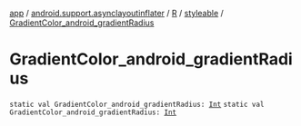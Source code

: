 [app](../../../index.md) / [android.support.asynclayoutinflater](../../index.md) / [R](../index.md) / [styleable](index.md) / [GradientColor_android_gradientRadius](./-gradient-color_android_gradient-radius.md)

# GradientColor_android_gradientRadius

`static val GradientColor_android_gradientRadius: `[`Int`](https://kotlinlang.org/api/latest/jvm/stdlib/kotlin/-int/index.html)
`static val GradientColor_android_gradientRadius: `[`Int`](https://kotlinlang.org/api/latest/jvm/stdlib/kotlin/-int/index.html)